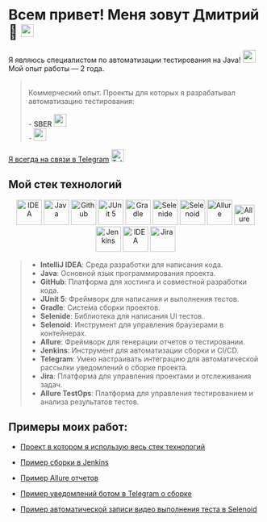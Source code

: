 # Всем привет! Меня зовут Дмитрий 👋  <a href="https://t.me/swagoutbaby"><img src="images/icons/TGBig.png" alt="Telegram Icon" width="25" height="25"/></a>

<p>Я являюсь специалистом по автоматизации тестирования на Java! <img height="25" src="images/icons/java.svg" width="25"/></a> <br/>Мой опыт работы — 2 года.</p> 
 
><br/>Коммерческий опыт. Проекты для которых я разрабатывал автоматизацию тестирования:
><br/>
<br/>- **SBER** <a href="https://www.sberbank.ru"><img height="25" src="images/icons/sbersber.png" width="25"/></a>
<br/>- <a href="https://www.rzd.ru/"><img height="25" src="images/icons/rzd.png" width="25"/></a>

<p><a href="https://t.me/swagoutbaby" target="_blank">Я всегда на связи в Telegram</a> <a href="https://t.me/swagoutbaby"><img src="images/icons/TGBig.png" alt="Telegram Icon" width="25" height="25"/></a>

## Мой стек технологий

<p align="center">  
<a href="https://www.jetbrains.com/idea/"><img src="images/icons/Intelij_IDEA.svg" width="50" height="50"  alt="IDEA"/></a>  
<a href="https://www.java.com/"><img src="images/icons/java.svg" width="50" height="50"  alt="Java"/></a>  
<a href="https://github.com/"><img src="images/icons/GitHub.svg" width="50" height="50"  alt="Github"/></a>  
<a href="https://junit.org/junit5/"><img src="images/icons/JUnit5.svg" width="50" height="50"  alt="JUnit 5"/></a>  
<a href="https://gradle.org/"><img src="images/icons/Gradle.svg" width="50" height="50"  alt="Gradle"/></a>  
<a href="https://selenide.org/"><img src="images/icons/Selenide.svg" width="50" height="50"  alt="Selenide"/></a>  
<a href="https://aerokube.com/selenoid/"><img src="images/icons/Selenoid.svg" width="50" height="50"  alt="Selenoid"/></a>  
<a href="https://github.com/allure-framework/allure2"><img src="images/icons/Allure.svg" width="50" height="50"  alt="Allure"/></a> 
<a href="https://qameta.io/"><img src="images/icons/AllureTestOps.svg" width="40" height="40"  alt="Allure TestOps"/></a> 
<a href="https://www.jenkins.io/"><img src="images/icons/Jenkins.svg" width="50" height="50"  alt="Jenkins"/></a> 
<a href="https://web.telegram.org/"><img src="images/icons/Telegram.svg" width="50" height="50"  alt="IDEA"/></a>  
<a href="https://www.atlassian.com/ru/software/jira/"><img src="images/icons/jira.svg" width="50" height="50"  alt="Jira"/></a>  
  
> - **IntelliJ IDEA**: Среда разработки для написания кода.
> - **Java**: Основной язык программирования проекта.
> - **GitHub**: Платформа для хостинга и совместной разработки кода.
> - **JUnit 5**: Фреймворк для написания и выполнения тестов.
> - **Gradle**: Система сборки проектов.
> - **Selenide**: Библиотека для написания UI тестов.
> - **Selenoid**: Инструмент для управления браузерами в контейнерах.
> - **Allure**: Фреймворк для генерации отчетов о тестировании.
> - **Jenkins**: Инструмент для автоматизации сборки и CI/CD.
> - **Telegram**: Умею настраивать интеграцию для автоматической рассылки уведомлений о сборке проекта.
> - **Jira**: Платформа для управления проектами и отслеживания задач.
> - **Allure TestOps**: Платформа для управления тестированием и анализа результатов тестов.
## **Примеры моих работ:**

* <a href="https://github.com/swagoutbaby/rzd.ru" target="_blank">Проект в котором я использую весь стек технологий</a>

* [Пример сборки в Jenkins](https://github.com/swagoutbaby/rzd.ru/tree/main?tab=readme-ov-file#%D1%81%D0%B1%D0%BE%D1%80%D0%BA%D0%B0-%D0%B2-jenkins)

* [Пример Allure отчетов](https://github.com/swagoutbaby/rzd.ru/tree/main?tab=readme-ov-file#-allure-%D0%BE%D1%82%D1%87%D0%B5%D1%82)

* [Пример уведомлений ботом в Telegram о сборке](https://github.com/swagoutbaby/rzd.ru/tree/main?tab=readme-ov-file#-%D0%B8%D0%BD%D1%82%D0%B5%D0%B3%D1%80%D0%B0%D1%86%D0%B8%D1%8F-%D1%81-telegram-%D0%B0%D0%B2%D1%82%D0%BE%D0%BC%D0%B0%D1%82%D0%B8%D1%87%D0%B5%D1%81%D0%BA%D0%B8%D0%B5-%D1%83%D0%B2%D0%B5%D0%B4%D0%BE%D0%BC%D0%BB%D0%B5%D0%BD%D0%B8%D1%8F-%D0%BE-%D1%81%D0%B1%D0%BE%D1%80%D0%BA%D0%B5)

* [Пример автоматической записи видео выполнения теста в Selenoid](https://github.com/swagoutbaby/rzd.ru/tree/main?tab=readme-ov-file#-%D0%B2%D0%B8%D0%B4%D0%B5%D0%BE%D0%B7%D0%B0%D0%BF%D0%B8%D1%81%D0%B8-%D0%B2%D1%8B%D0%BF%D0%BE%D0%BB%D0%BD%D0%B5%D0%BD%D0%B8%D1%8F-%D1%82%D0%B5%D1%81%D1%82%D0%BE%D0%B2-%D0%B2-selenoid)
